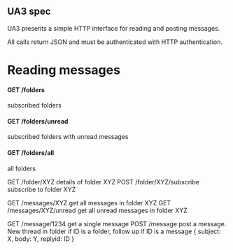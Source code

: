 UA3 spec
--------

UA3 presents a simple HTTP interface for reading and posting messages.

All calls return JSON and must be authenticated with HTTP authentication.

Reading messages
================

#### GET /folders
subscribed folders
#### GET /folders/unread
subscribed folders with unread messages
#### GET /folders/all
all folders

GET /folder/XYZ             details of folder XYZ  POST /folder/XYZ/subscribe  subscribe to folder XYZ

GET /messages/XYZ           get all messages in folder XYZ  GET /messages/XYZ/unread    get all unread messages in folder XYZ

GET /message/1234           get a single message  POST /message               post a message. New thread in folder if ID is a folder, follow up if ID is a message
{ subject: X, body: Y, replyid: ID }
